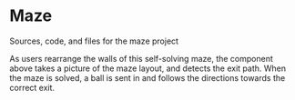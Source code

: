 # Maze
Sources, code, and files for the maze project

As users rearrange the walls of this self-solving maze, the component above takes a picture of the maze layout, and detects the exit path. When the maze is solved, a ball is sent in and follows the directions towards the correct exit.
